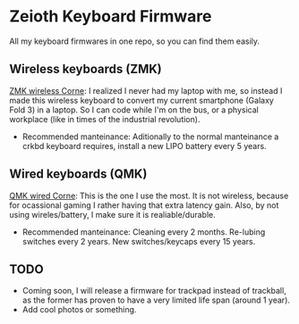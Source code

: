# Zeioth Keyboard Firmware
All my keyboard firmwares in one repo, so you can find them easily.

## Wireless keyboards (ZMK)

[ZMK wireless Corne](https://github.com/Zeioth/zeioth-zmk): I realized I never had my laptop with me, so instead I made this wireless keyboard to convert my current smartphone (Galaxy Fold 3) in a laptop. So I can code while I'm on the bus, or a physical workplace (like in times of the industrial revolution). 

* Recommended manteinance: Aditionally to the normal manteinance a crkbd keyboard requires, install a new LIPO battery every 5 years.

## Wired keyboards (QMK)

[QMK wired Corne](https://github.com/Zeioth/zeioth-qmk): This is the one I use the most. It is not wireless, because for ocassional gaming I rather having that extra latency gain. Also, by not using wireles/battery, I make sure it is realiable/durable. 

* Recommended manteinance: Cleaning every 2 months. Re-lubing switches every 2 years. New switches/keycaps every 15 years.

## TODO
* Coming soon, I will release a firmware for trackpad instead of trackball, as the former has proven to have a very limited life span (around 1 year).
* Add cool photos or something.
